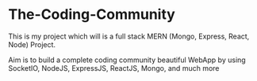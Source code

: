 # The-Coding-Community

This is my project which will is a full stack MERN (Mongo, Express, React, Node) Project.

Aim is to build a complete coding community beautiful WebApp by using SocketIO, NodeJS, ExpressJS, ReactJS, Mongo, and much more
